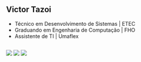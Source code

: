 ## Victor Tazoi

- Técnico em Desenvolvimento de Sistemas | ETEC
- Graduando em Engenharia de Computação | FHO
- Assistente de TI | Umaflex

<!--
<div align="center">
  <a href="https://github.com/VictorTazoi">
  <img height="140em" src="https://github-readme-stats.vercel.app/api?username=VictorTazoi&show_icons=true&theme=dark&include_all_commits=true&count_private=true"/>
  <img height="140em" src="https://github-readme-stats.vercel.app/api/top-langs/?username=VictorTazoi&layout=compact&langs_count=7&theme=dark"/>
</div>

<div style="display: inline_block"><br>
    <img align="center" alt="Victor-HTML" height="30" width="40" src="https://raw.githubusercontent.com/devicons/devicon/master/icons/html5/html5-original.svg">
    <img align="center" alt="Victor-CSS" height="30" width="40" src="https://raw.githubusercontent.com/devicons/devicon/master/icons/css3/css3-original.svg">
    <img align="center" alt="Victor-Python" height="30" width="40" src="https://raw.githubusercontent.com/devicons/devicon/master/icons/python/python-original.svg">
    <img align="center" alt="Victor-Csharp" height="30" width="40" src="https://raw.githubusercontent.com/devicons/devicon/master/icons/csharp/csharp-original.svg">
    <img align="center" alt="Victor-Cpluplus" height="30" width="40" src="https://github.com/isocpp/logos/blob/master/cpp_logo.svg">
    <img align="center" alt="Victor-Cpluplus" width="40" src="https://logodownload.org/wp-content/uploads/2019/03/arduino-logo-0.png">
</div>
-->
  ##
 
<div> 
    <a href="https://instagram.com/victor_tazoi" target="_blank"><img src="https://img.shields.io/badge/%20-INSTAGRAM-343946?style=for-the-badge&logo=instagram&logoColor=3134AFFF" target="_blank"></a>
    <a href = "mailto:victortazoi@hotmail.com"><img src="https://img.shields.io/badge/-Hotmail-343946?style=for-the-badge&logo=gmail&logoColor=0072C6" target="_blank"></a>
    <a href="https://www.linkedin.com/in/victor-tazoi-37671a21b" target="_blank"><img src="https://img.shields.io/badge/-LinkedIn-343946?style=for-the-badge&logo=linkedin&logoColor=0E76A8" target="_blank"></a> 
</div>
